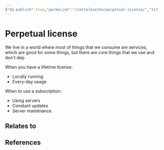 ```yaml
---
{"dg-publish":true,"permalink":"/zettelkasten/perpetual-license/","title":"JetBrains","tags":["status/todo"],"created":"2023-10-25T11:00:39.925+01:00"}
---
```



# Perpetual license

We live in a world where most of things that we consume are services, which are good for some things, but there are core things that we use and don't dep

When you have a lifetime license:
- Locally running
- Every-day usage



When to use a subscription:
- Using servers
- Constant updates
- Server maintinance




## Relates to
## References
